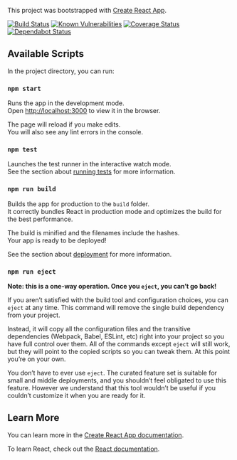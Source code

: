 This project was bootstrapped with [Create React App](https://github.com/facebook/create-react-app).

[![Build Status](https://travis-ci.org/bstenm/my-react-boilerplate.svg?branch=master)](https://travis-ci.org/bstenm/my-react-boilerplate) [![Known Vulnerabilities](https://snyk.io/test/github/bstenm/my-react-boilerplate/badge.svg?targetFile=package.json)](https://snyk.io/test/github/bstenm/my-react-boilerplate?targetFile=package.json) [![Coverage Status](https://coveralls.io/repos/github/bstenm/my-react-boilerplate/badge.svg?branch=master)](https://coveralls.io/github/bstenm/my-react-boilerplate?branch=master) [![Dependabot Status](https://api.dependabot.com/badges/status?host=github&repo=bstenm/my-react-boilerplate)](https://dependabot.com)

## Available Scripts

In the project directory, you can run:

### `npm start`

Runs the app in the development mode.<br>
Open [http://localhost:3000](http://localhost:3000) to view it in the browser.

The page will reload if you make edits.<br>
You will also see any lint errors in the console.

### `npm test`

Launches the test runner in the interactive watch mode.<br>
See the section about [running tests](https://facebook.github.io/create-react-app/docs/running-tests) for more information.

### `npm run build`

Builds the app for production to the `build` folder.<br>
It correctly bundles React in production mode and optimizes the build for the best performance.

The build is minified and the filenames include the hashes.<br>
Your app is ready to be deployed!

See the section about [deployment](https://facebook.github.io/create-react-app/docs/deployment) for more information.

### `npm run eject`

**Note: this is a one-way operation. Once you `eject`, you can’t go back!**

If you aren’t satisfied with the build tool and configuration choices, you can `eject` at any time. This command will remove the single build dependency from your project.

Instead, it will copy all the configuration files and the transitive dependencies (Webpack, Babel, ESLint, etc) right into your project so you have full control over them. All of the commands except `eject` will still work, but they will point to the copied scripts so you can tweak them. At this point you’re on your own.

You don’t have to ever use `eject`. The curated feature set is suitable for small and middle deployments, and you shouldn’t feel obligated to use this feature. However we understand that this tool wouldn’t be useful if you couldn’t customize it when you are ready for it.

## Learn More

You can learn more in the [Create React App documentation](https://facebook.github.io/create-react-app/docs/getting-started).

To learn React, check out the [React documentation](https://reactjs.org/).
